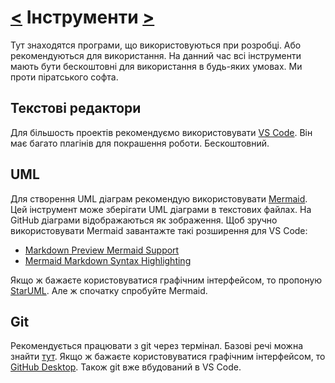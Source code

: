 # [<](README.md) Інструменти [>](technologies.md)

Тут знаходятся програми, що використовуються при розробці. Або рекомендуються для використання. На данний час всі інструменти мають бути бескоштовні для використання в будь-яких умовах. Ми проти піратського софта.


## Текстові редактори

Для більшость проектів рекомендуємо використовувати [VS Code](https://code.visualstudio.com/download). Він має багато плагінів для покрашення роботи. Бескоштовний.


## UML

Для створення UML діаграм рекомендую використовувати [Mermaid](https://mermaid-js.github.io/mermaid/#/). Цей інструмент може зберігати UML діаграми в текстових файлах. На GitHub діаграми відображаються як зображення. 
Щоб зручно використовувати Mermaid завантажте такі розширення для VS Code:
- [Markdown Preview Mermaid Support](https://marketplace.visualstudio.com/items?itemName=bierner.markdown-mermaid)
- [Mermaid Markdown Syntax Highlighting](https://marketplace.visualstudio.com/items?itemName=bpruitt-goddard.mermaid-markdown-syntax-highlighting)

Якщо ж бажаєте користовуватися графічним інтерфейсом, то пропоную [StarUML](https://staruml.io/). Але ж спочатку спробуйте Mermaid.


## Git

Рекомендується працювати з git через термінал. Базові речі можна знайти [тут](https://git-scm.com/book/en/v2). 
Якщо ж бажаєте користовуватися графічним інтерфейсом, то [GitHub Desktop](https://desktop.github.com/).
Також git вже вбудований в VS Code.

